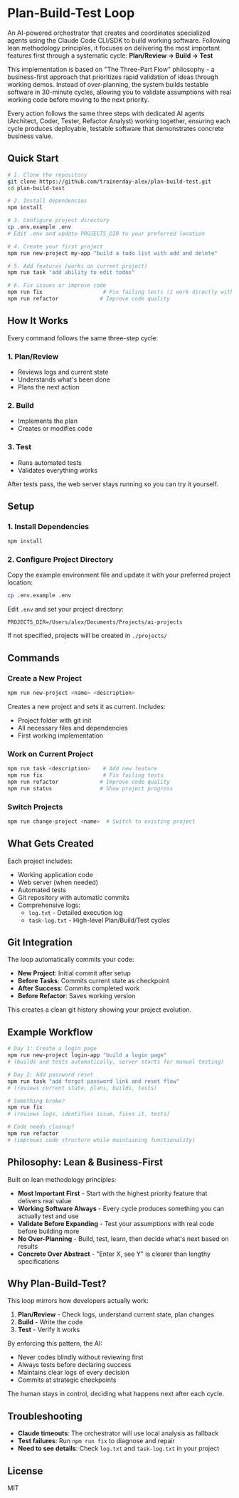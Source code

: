 # Plan-Build-Test Loop

An AI-powered orchestrator that creates and coordinates specialized agents using the Claude Code CLI/SDK to build working software. Following lean methodology principles, it focuses on delivering the most important features first through a systematic cycle: **Plan/Review → Build → Test**

This implementation is based on "The Three-Part Flow" philosophy - a business-first approach that prioritizes rapid validation of ideas through working demos. Instead of over-planning, the system builds testable software in 30-minute cycles, allowing you to validate assumptions with real working code before moving to the next priority.

Every action follows the same three steps with dedicated AI agents (Architect, Coder, Tester, Refactor Analyst) working together, ensuring each cycle produces deployable, testable software that demonstrates concrete business value.

## Quick Start

```bash
# 1. Clone the repository
git clone https://github.com/trainerday-alex/plan-build-test.git
cd plan-build-test

# 2. Install dependencies
npm install

# 3. Configure project directory
cp .env.example .env
# Edit .env and update PROJECTS_DIR to your preferred location

# 4. Create your first project
npm run new-project my-app "build a todo list with add and delete"

# 5. Add features (works on current project)
npm run task "add ability to edit todos"

# 6. Fix issues or improve code
npm run fix                   # Fix failing tests (I work directly with Claude Code on this part)
npm run refactor             # Improve code quality
```

## How It Works

Every command follows the same three-step cycle:

### 1. Plan/Review
- Reviews logs and current state
- Understands what's been done
- Plans the next action

### 2. Build
- Implements the plan
- Creates or modifies code

### 3. Test
- Runs automated tests
- Validates everything works

After tests pass, the web server stays running so you can try it yourself.

## Setup

### 1. Install Dependencies
```bash
npm install
```

### 2. Configure Project Directory
Copy the example environment file and update it with your preferred project location:
```bash
cp .env.example .env
```

Edit `.env` and set your project directory:
```
PROJECTS_DIR=/Users/alex/Documents/Projects/ai-projects
```

If not specified, projects will be created in `./projects/`

## Commands

### Create a New Project
```bash
npm run new-project <name> <description>
```
Creates a new project and sets it as current. Includes:
- Project folder with git init
- All necessary files and dependencies
- First working implementation

### Work on Current Project
```bash
npm run task <description>    # Add new feature
npm run fix                   # Fix failing tests
npm run refactor             # Improve code quality
npm run status               # Show project progress
```

### Switch Projects
```bash
npm run change-project <name>  # Switch to existing project
```

## What Gets Created

Each project includes:
- Working application code
- Web server (when needed)
- Automated tests
- Git repository with automatic commits
- Comprehensive logs:
  - `log.txt` - Detailed execution log
  - `task-log.txt` - High-level Plan/Build/Test cycles

## Git Integration

The loop automatically commits your code:
- **New Project**: Initial commit after setup
- **Before Tasks**: Commits current state as checkpoint
- **After Success**: Commits completed work
- **Before Refactor**: Saves working version

This creates a clean git history showing your project evolution.

## Example Workflow

```bash
# Day 1: Create a login page
npm run new-project login-app "build a login page"
# (builds and tests automatically, server starts for manual testing)

# Day 2: Add password reset
npm run task "add forgot password link and reset flow"
# (reviews current state, plans, builds, tests)

# Something broke?
npm run fix
# (reviews logs, identifies issue, fixes it, tests)

# Code needs cleanup?
npm run refactor
# (improves code structure while maintaining functionality)
```

## Philosophy: Lean & Business-First

Built on lean methodology principles:
- **Most Important First** - Start with the highest priority feature that delivers real value
- **Working Software Always** - Every cycle produces something you can actually test and use
- **Validate Before Expanding** - Test your assumptions with real code before building more
- **No Over-Planning** - Build, test, learn, then decide what's next based on results
- **Concrete Over Abstract** - "Enter X, see Y" is clearer than lengthy specifications

## Why Plan-Build-Test?

This loop mirrors how developers actually work:

1. **Plan/Review** - Check logs, understand current state, plan changes
2. **Build** - Write the code
3. **Test** - Verify it works

By enforcing this pattern, the AI:
- Never codes blindly without reviewing first
- Always tests before declaring success
- Maintains clear logs of every decision
- Commits at strategic checkpoints

The human stays in control, deciding what happens next after each cycle.

## Troubleshooting

- **Claude timeouts**: The orchestrator will use local analysis as fallback
- **Test failures**: Run `npm run fix` to diagnose and repair
- **Need to see details**: Check `log.txt` and `task-log.txt` in your project

## License

MIT